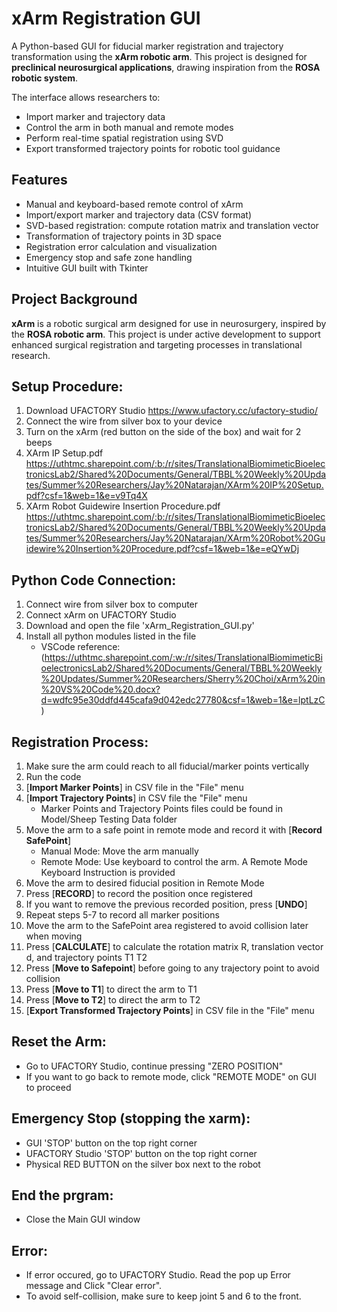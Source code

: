 # xArm Registration GUI

A Python-based GUI for fiducial marker registration and trajectory transformation using the **xArm robotic arm**. This project is designed for **preclinical neurosurgical applications**, drawing inspiration from the **ROSA robotic system**.

The interface allows researchers to:
- Import marker and trajectory data
- Control the arm in both manual and remote modes
- Perform real-time spatial registration using SVD
- Export transformed trajectory points for robotic tool guidance

## Features

- Manual and keyboard-based remote control of xArm
- Import/export marker and trajectory data (CSV format)
- SVD-based registration: compute rotation matrix and translation vector
- Transformation of trajectory points in 3D space
- Registration error calculation and visualization
- Emergency stop and safe zone handling
- Intuitive GUI built with Tkinter

## Project Background

**xArm** is a robotic surgical arm designed for use in neurosurgery, inspired by the **ROSA robotic arm**. This project is under active development to support enhanced surgical registration and targeting processes in translational research.


## Setup Procedure:
1. Download UFACTORY Studio
   https://www.ufactory.cc/ufactory-studio/
2. Connect the wire from silver box to your device
3. Turn on the xArm (red button on the side of the box) and wait for 2 beeps
4. XArm IP Setup.pdf
https://uthtmc.sharepoint.com/:b:/r/sites/TranslationalBiomimeticBioelectronicsLab2/Shared%20Documents/General/TBBL%20Weekly%20Updates/Summer%20Researchers/Jay%20Natarajan/XArm%20IP%20Setup.pdf?csf=1&web=1&e=v9Tq4X
5. XArm Robot Guidewire Insertion Procedure.pdf  https://uthtmc.sharepoint.com/:b:/r/sites/TranslationalBiomimeticBioelectronicsLab2/Shared%20Documents/General/TBBL%20Weekly%20Updates/Summer%20Researchers/Jay%20Natarajan/XArm%20Robot%20Guidewire%20Insertion%20Procedure.pdf?csf=1&web=1&e=eQYwDj

## Python Code Connection:
1. Connect wire from silver box to computer
2. Connect xArm on UFACTORY Studio
3. Download and open the file 'xArm_Registration_GUI.py'
4. Install all python modules listed in the file
   - VSCode reference: (https://uthtmc.sharepoint.com/:w:/r/sites/TranslationalBiomimeticBioelectronicsLab2/Shared%20Documents/General/TBBL%20Weekly%20Updates/Summer%20Researchers/Sherry%20Choi/xArm%20in%20VS%20Code%20.docx?d=wdfc95e30ddfd445cafa9d042edc27780&csf=1&web=1&e=lptLzC)

## Registration Process:
1. Make sure the arm could reach to all fiducial/marker points vertically
2. Run the code
3. [**Import Marker Points**] in CSV file in the "File" menu
4. [**Import Trajectory Points**] in CSV file the "File" menu
   - Marker Points and Trajectory Points files could be found in Model/Sheep Testing Data folder
5. Move the arm to a safe point in remote mode and record it with [**Record SafePoint**]
   -  Manual Mode: Move the arm manually
   -  Remote Mode: Use keyboard to control the arm. A Remote Mode Keyboard Instruction is provided
6. Move the arm to desired fiducial position in Remote Mode
7. Press [**RECORD**] to record the position once registered
8. If you want to remove the previous recorded position, press [**UNDO**]
9. Repeat steps 5-7 to record all marker positions
10. Move the arm to the SafePoint area registered to avoid collision later when moving
11. Press [**CALCULATE**] to calculate the rotation matrix R, translation vector d, and trajectory points T1 T2
12. Press [**Move to Safepoint**] before going to any trajectory point to avoid collision
13. Press [**Move to T1**] to direct the arm to T1
14. Press [**Move to T2**] to direct the arm to T2
15. [**Export Transformed Trajectory Points**] in CSV file in the "File" menu

## Reset the Arm:
- Go to UFACTORY Studio, continue pressing "ZERO POSITION"
- If you want to go back to remote mode, click "REMOTE MODE" on GUI to proceed
  
## Emergency Stop (stopping the xarm):
- GUI 'STOP' button on the top right corner
- UFACTORY Studio 'STOP' button on the top right corner
- Physical RED BUTTON on the silver box next to the robot

## End the prgram:
- Close the Main GUI window

## Error:
- If error occured, go to UFACTORY Studio. Read the pop up Error message and Click "Clear error". 
- To avoid self-collision, make sure to keep joint 5 and 6 to the front.
